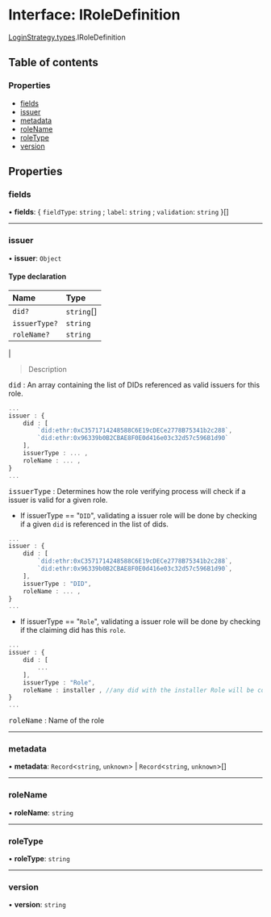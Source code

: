 # Interface: IRoleDefinition

[LoginStrategy.types](../modules/LoginStrategy_types.md).IRoleDefinition

## Table of contents

### Properties

- [fields](LoginStrategy_types.IRoleDefinition.md#fields)
- [issuer](LoginStrategy_types.IRoleDefinition.md#issuer)
- [metadata](LoginStrategy_types.IRoleDefinition.md#metadata)
- [roleName](LoginStrategy_types.IRoleDefinition.md#rolename)
- [roleType](LoginStrategy_types.IRoleDefinition.md#roletype)
- [version](LoginStrategy_types.IRoleDefinition.md#version)

## Properties

### fields

• **fields**: { `fieldType`: `string` ; `label`: `string` ; `validation`: `string`  }[]

___

### issuer

• **issuer**: `Object`

#### Type declaration

| Name | Type |
| :------ | :------ |
| `did?` | `string`[] |
| `issuerType?` | `string` |
| `roleName?` | `string` |
|

> Description  


<kbd>did</kbd>
: An array containing the list of DIDs referenced as valid issuers for this role.
```typescript
...
issuer : {
    did : [
        `did:ethr:0xC3571714248588C6E19cDECe2778B75341b2c288`,
        `did:ethr:0x96339b0B2CBAE8F0E0d416e03c32d57c596B1d90`
    ],
    issuerType : ... ,
    roleName : ... ,
}
...
```

<kbd>issuerType</kbd>
: Determines how the role verifying process will check if a issuer is valid for a given role.
- If issuerType ==  "`DID`", validating a issuer role will be done by checking if a given `did` is referenced in the list of dids.


```typescript
...
issuer : {
    did : [
        `did:ethr:0xC3571714248588C6E19cDECe2778B75341b2c288`,
        `did:ethr:0x96339b0B2CBAE8F0E0d416e03c32d57c596B1d90`,
    ],
    issuerType : "DID",
    roleName : ... ,
}
...
```

- If issuerType ==  "`Role`", validating a issuer role will be done by checking if the claiming did has this `role`.

```typescript
...
issuer : {
    did : [
        ...
    ],
    issuerType : "Role",
    roleName : installer , //any did with the installer Role will be considered as a valid issuer
}
...
```

<kbd>roleName</kbd>
: Name of the role
___

### metadata

• **metadata**: `Record`<`string`, `unknown`\> \| `Record`<`string`, `unknown`\>[]

___

### roleName

• **roleName**: `string`

___

### roleType

• **roleType**: `string`

___

### version

• **version**: `string`
